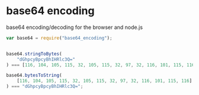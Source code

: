 base64 encoding
=======

base64 encoding/decoding for the browser and node.js

```javascript
var base64 = require("base64_encoding");


base64.stringToBytes(
    "dGhpcyBpcyBhIHRlc3Q="
) === [116, 104, 105, 115, 32, 105, 115, 32, 97, 32, 116, 101, 115, 116];

base64.bytesToString(
    [116, 104, 105, 115, 32, 105, 115, 32, 97, 32, 116, 101, 115, 116]
) === "dGhpcyBpcyBhIHRlc3Q=";
```
